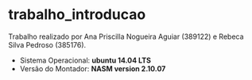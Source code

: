 # trabalho_introducao
Trabalho realizado por Ana Priscilla Nogueira Aguiar (389122) e Rebeca Silva Pedroso (385176).
* Sistema Operacional: **ubuntu 14.04 LTS**
* Versão do Montador: **NASM version 2.10.07**

